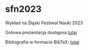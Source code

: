 # sfn2023
Wykład na Śląski Festiwal Nauki 2023

Gotowa prezentacja dostępna [tutaj](https://january3.github.io/sfn2023/weiner-skf-2023-12-09.html)

Bibliografia w formacie BibTeX: [tutaj](bibliography.bib)
